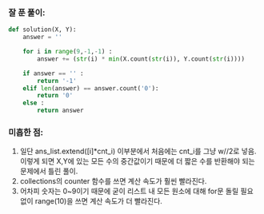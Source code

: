 
### 잘 푼 풀이:
```python
def solution(X, Y):
    answer = ''

    for i in range(9,-1,-1) :
        answer += (str(i) * min(X.count(str(i)), Y.count(str(i))))

    if answer == '' :
        return '-1'
    elif len(answer) == answer.count('0'):
        return '0'
    else :
        return answer
```

### 미흡한 점:
1. 일단 ans_list.extend([i]*cnt_i) 이부분에서 처음에는 cnt_i를 그냥 w//2로 넣음. 이렇게 되면 X,Y에 있는 모든 수의 중간값이기 때문에 더 짧은 수를 반환해야 되는 문제에서 틀린 풀이. 
2. collections의 counter 함수를 쓰면 계산 속도가 훨씬 빨라진다. 
3. 어차피 숫자는 0~9이기 때문에 굳이 리스트 내 모든 원소에 대해 for문 돌릴 필요 없이 range(10)을 쓰면 계산 속도가 더 빨라진다. 
